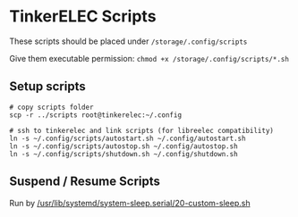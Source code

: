 # TinkerELEC Scripts

These scripts should be placed under `/storage/.config/scripts`

Give them executable permission: `chmod +x /storage/.config/scripts/*.sh`

## Setup scripts

```
# copy scripts folder
scp -r ../scripts root@tinkerelec:~/.config

# ssh to tinkerelec and link scripts (for libreelec compatibility)
ln -s ~/.config/scripts/autostart.sh ~/.config/autostart.sh
ln -s ~/.config/scripts/autostop.sh ~/.config/autostop.sh
ln -s ~/.config/scripts/shutdown.sh ~/.config/shutdown.sh
```

## Suspend / Resume Scripts

Run by [/usr/lib/systemd/system-sleep.serial/20-custom-sleep.sh](https://github.com/s7a7ic/TinkerELEC/blob/te-kodi21/packages/mediacenter/kodi/sleep.d.serial/20-custom-sleep.sh)
